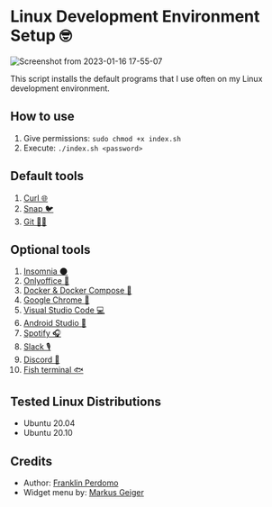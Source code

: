 # Linux Development Environment Setup 🤓
![Screenshot from 2023-01-16 17-55-07](https://user-images.githubusercontent.com/92344582/212771353-1b9c9188-861d-4209-811c-1b40e3a7ccc4.png)

This script installs the default programs that I use often on my Linux development environment.

## How to use
1. Give permissions: `sudo chmod +x index.sh`  
2. Execute: `./index.sh <password>`

## Default tools
1. [Curl 🌐](https://curl.se/)
2. [Snap 🐦](https://snapcraft.io/docs/installing-snap-on-ubuntu)
3. [Git 👨‍💻](https://git-scm.com/)

## Optional tools
1. [Insomnia 🌑](https://insomnia.rest/download)
2. [Onlyoffice 📃](https://www.onlyoffice.com/)
3. [Docker & Docker Compose 🐳](https://www.docker.com/)
4. [Google Chrome 🔎](https://www.google.com/intl/es/chrome/?brand=YTUH&gclid=Cj0KCQjw_7KXBhCoARIsAPdPTfgwWCrhGi51XzOTteYA2WEGwQKSe44Qd1Xd0TwE4EKAQ7ZmZ1WUiZ4aAmx_EALw_wcB&gclsrc=aw.ds)
5. [Visual Studio Code 💻](https://code.visualstudio.com/)
6. [Android Studio 📱](https://developer.android.com/studio?hl=es-419&gclid=Cj0KCQjw_7KXBhCoARIsAPdPTfjn_-ZwRMmDmv-MpvEYjZ5YkOECYQuR2JBV-MRVr0QPKTkLzxffGLEaAoUeEALw_wcB&gclsrc=aw.ds)
7. [Spotify 🎧](https://www.spotify.com/)
8. [Slack 🎙](https://slack.com/)
9. [Discord 💬](https://discord.com/)
10. [Fish terminal 🐟](https://fishshell.com/)

## Tested Linux Distributions
- Ubuntu 20.04
- Ubuntu 20.10

## Credits
- Author: [Franklin Perdomo](https://github.com/perdomofranklindev)
- Widget menu by: [Markus Geiger](https://github.com/blurayne)
